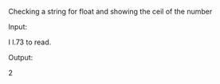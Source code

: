 Checking a string for float and showing the ceil of the number

Input:

I l.73 to read.

Output:

2
